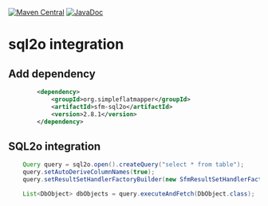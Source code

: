 [![Maven Central](https://img.shields.io/maven-central/v/org.simpleflatmapper/sfm-sql2o.svg)](https://maven-badges.herokuapp.com/maven-central/org.simpleflatmapper/sfm-sql2o)
[![JavaDoc](https://img.shields.io/badge/javadoc-2.8.1-blue.svg)](http://www.javadoc.io/doc/org.simpleflatmapper/sfm-sql2o)

# sql2o integration

## Add dependency

```xml
		<dependency>
			<groupId>org.simpleflatmapper</groupId>
			<artifactId>sfm-sql2o</artifactId>
			<version>2.8.1</version>
		</dependency>
```

## SQL2o integration

```java
    Query query = sql2o.open().createQuery("select * from table");
    query.setAutoDeriveColumnNames(true);
    query.setResultSetHandlerFactoryBuilder(new SfmResultSetHandlerFactoryBuilder());

    List<DbObject> dbObjects = query.executeAndFetch(DbObject.class);
```